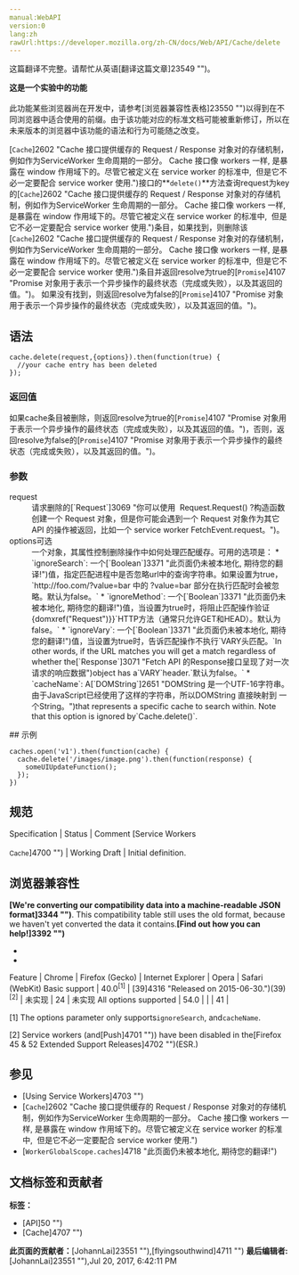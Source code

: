 ```yaml
---
manual:WebAPI
version:0
lang:zh
rawUrl:https://developer.mozilla.org/zh-CN/docs/Web/API/Cache/delete
---
```




这篇翻译不完整。请帮忙从英语[翻译这篇文章]23549 "")。






**这是一个实验中的功能**<br></br>此功能某些浏览器尚在开发中，请参考[浏览器兼容性表格]23550 "")以得到在不同浏览器中适合使用的前缀。由于该功能对应的标准文档可能被重新修订，所以在未来版本的浏览器中该功能的语法和行为可能随之改变。




[`Cache`]2602 "Cache 接口提供缓存的 Request / Response 对象对的存储机制，例如作为ServiceWorker 生命周期的一部分。 Cache 接口像 workers 一样, 是暴露在 window 作用域下的。尽管它被定义在 service worker 的标准中,  但是它不必一定要配合 service worker 使用.")接口的**`delete()`**方法查询request为key的[`Cache`]2602 "Cache 接口提供缓存的 Request / Response 对象对的存储机制，例如作为ServiceWorker 生命周期的一部分。 Cache 接口像 workers 一样, 是暴露在 window 作用域下的。尽管它被定义在 service worker 的标准中,  但是它不必一定要配合 service worker 使用.")条目，如果找到，则删除该[`Cache`]2602 "Cache 接口提供缓存的 Request / Response 对象对的存储机制，例如作为ServiceWorker 生命周期的一部分。 Cache 接口像 workers 一样, 是暴露在 window 作用域下的。尽管它被定义在 service worker 的标准中,  但是它不必一定要配合 service worker 使用.")条目并返回resolve为true的[`Promise`]4107 "Promise 对象用于表示一个异步操作的最终状态（完成或失败），以及其返回的值。")。 如果没有找到，则返回resolve为false的[`Promise`]4107 "Promise 对象用于表示一个异步操作的最终状态（完成或失败），以及其返回的值。")。


## 语法<a name="语法"></a>

```
cache.delete(request,{options}).then(function(true) {
  //your cache entry has been deleted
});
```

### 返回值<a name="返回值"></a>


如果cache条目被删除，则返回resolve为true的[`Promise`]4107 "Promise 对象用于表示一个异步操作的最终状态（完成或失败），以及其返回的值。")，否则，返回resolve为false的[`Promise`]4107 "Promise 对象用于表示一个异步操作的最终状态（完成或失败），以及其返回的值。")。


### 参数<a name="参数"></a>
<dl><dt id=''>request</dt><dd>请求删除的[`Request`]3069 "你可以使用  Request.Request() ?构造函数创建一个 Request 对象，但是你可能会遇到一个 Request 对象作为其它 API 的操作被返回，比如一个 service worker FetchEvent.request。")。</dd><dt id=''>options可选</dt><dd>一个对象，其属性控制删除操作中如何处理匹配缓存。可用的选项是：
* `ignoreSearch`: 一个[`Boolean`]3371 "此页面仍未被本地化, 期待您的翻译!")值，指定匹配进程中是否忽略url中的查询字符串。如果设置为true，`http://foo.com/?value=bar 中的 ?value=bar 部分在执行匹配时会被忽略。默认为false。`
* `ignoreMethod`: 一个[`Boolean`]3371 "此页面仍未被本地化, 期待您的翻译!")值，当设置为true时，将阻止匹配操作验证{domxref(&quot;Request&quot;)}}`HTTP方法（通常只允许GET和HEAD）。默认为false。`
* `ignoreVary`: 一个[`Boolean`]3371 "此页面仍未被本地化, 期待您的翻译!")值，当设置为true时，告诉匹配操作不执行`VARY头匹配。`In other words, if the URL matches you will get a match regardless of whether the[`Response`]3071 "Fetch API 的Response接口呈现了对一次请求的响应数据")object has a`VARY`header.`默认为false。`
* `cacheName`: A[`DOMString`]2651 "DOMString 是一个UTF-16字符串。由于JavaScript已经使用了这样的字符串，所以DOMString 直接映射到 一个String。")that represents a specific cache to search within. Note that this option is ignored by`Cache.delete()`.
</dd></dl>
## 示例<a name="示例"></a>

```
caches.open('v1').then(function(cache) {
  cache.delete('/images/image.png').then(function(response) {
    someUIUpdateFunction();
  });
})
```

## 规范<a name="规范"></a>
Specification | Status | Comment 
[Service Workers<br></br><small>Cache</small>]4700 "") | Working Draft | Initial definition. 


## 浏览器兼容性<a name="浏览器兼容性"></a>


**[We&#39;re converting our compatibility data into a machine-readable JSON format]3344 "")**. This compatibility table still uses the old format, because we haven&#39;t yet converted the data it contains.**[Find out how you can help!]3392 "")**


* 
* 
Feature | Chrome | Firefox (Gecko) | Internet Explorer | Opera | Safari (WebKit) 
Basic support | 40.0<sup>[1]</sup> | [39]4316 "Released on 2015-06-30.")(39)<sup>[2]</sup> | 未实现 | 24 | 未实现 
All options supported | 54.0 |  |  | 41 |  






[1] The options parameter only supports`ignoreSearch`, and`cacheName`.



[2] Service workers (and[Push]4701 "")) have been disabled in the[Firefox 45 &amp; 52 Extended Support Releases]4702 "")(ESR.)


## 参见<a name="参见"></a>

* [Using Service Workers]4703 "")
* [`Cache`]2602 "Cache 接口提供缓存的 Request / Response 对象对的存储机制，例如作为ServiceWorker 生命周期的一部分。 Cache 接口像 workers 一样, 是暴露在 window 作用域下的。尽管它被定义在 service worker 的标准中,  但是它不必一定要配合 service worker 使用.")
* [`WorkerGlobalScope.caches`]4718 "此页面仍未被本地化, 期待您的翻译!")



## 文档标签和贡献者
**标签：**
* [API]50 "")
* [Cache]4707 "")

**此页面的贡献者：**[JohannLai]23551 ""),[flyingsouthwind]4711 "")
**最后编辑者:**[JohannLai]23551 ""),<time>Jul 20, 2017, 6:42:11 PM</time>



